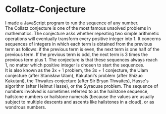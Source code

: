 # Collatz-Conjecture
I made a JavaScript program to run the sequence of any number. 
<br>
The Collatz conjecture is one of the most famous unsolved problems in mathematics. The conjecture asks whether repeating two simple arithmetic operations will eventually transform every positive integer into 1. It concerns sequences of integers in which each term is obtained from the previous term as follows: if the previous term is even, the next term is one half of the previous term. If the previous term is odd, the next term is 3 times the previous term plus 1. The conjecture is that these sequences always reach 1, no matter which positive integer is chosen to start the sequences.
<br>
It is also known as the 3x + 1 problem, the 3x + 1 conjecture, the Ulam conjecture (after Stanisław Ulam), Kakutani's problem (after Shizuo Kakutani), the Thwaites conjecture (after Sir Bryan Thwaites), Hasse's algorithm (after Helmut Hasse), or the Syracuse problem. The sequence of numbers involved is sometimes referred to as the hailstone sequence, hailstone numbers or hailstone numerals (because the values are usually subject to multiple descents and ascents like hailstones in a cloud), or as wondrous numbers.
